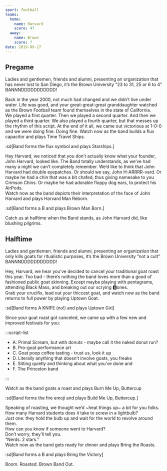 ```yaml
---
sport: football
teams:
  home:
    name: Harvard
    score: 47
  away:
    name: Brown
    score: 7
date: 2019-09-27
---
```


## Pregame

Ladies and gentlemen, friends and alumni, presenting an organization that has never lost to San Diego, it’s the Brown University “23 to 31, 25 or 6 to 4” BANNNDDDDDDDDDDD!

Back in the year 2000, not much had changed and we didn’t live under water. Life was good, and your great-great-great granddaughter watched as the Brown Football team found themselves in the state of California.\
We played a first quarter. Then we played a second quarter. And then we played a third quarter. We also played a fourth quarter, but that messes up the rhythm of this script. At the end of it all, we came out victorious at 1-0-0 and we were doing fine. Doing fine. Watch now as the band builds a flux capacitor and plays Time Travel Ships.

:sd[Band forms the flux symbol and plays Starships.]

Hey Harvard, we noticed that you don’t actually know what your founder, John Harvard, looked like. The Band totally understands, as we’ve had many a night we can’t completely remember. We’d like to think that John Harvard had double eyepatches. Or should we say, John H-ARRRR-vard. Or maybe he had a chin that was a bit chafed, thus giving namesake to you Crimson Chins. Or maybe he had adorable floppy dog ears, to protect his AirPods.\
Watch now as the band depicts their interpretation of the face of John Harvard and plays Harvard Man Reborn.

:sd[Band forms a B and plays Brown Man Born.]

Catch us at halftime when the Band stands, as John Harvard did, like blushing pilgrims.

## Halftime

Ladies and gentlemen, friends and alumni, presenting an organization that only kills goats for ritualistic purposes, it’s the Brown University “not a cult” BANNNDDDDDDDDDDD!

Hey, Harvard, we hear you’ve decided to cancel your traditional goat roast this year. Too bad - there’s nothing the band loves more than a good ol’ fashioned public goat skinning. Except maybe playing with pentagrams, attending Black Mass, and breaking out our scrying 🅱️ones.\
Grab your crucifix, lead out your thiccest goat, and watch now as the band returns to full power by playing Uptown Goat.

:sd[Band forms A KNIFE (no!) and plays Uptown Girl]

Since your goat roast got canceled, we came up with a few new and improved festivals for you:

:::script-list

- A. Primal Scream, but with donuts - maybe call it the naked donut run?
- B. Pro-goat performance art
- C. Goat poop coffee tasting - trust us, look it up
- D. Literally anything that doesn’t involve goats, you freaks
- E. Sitting quietly and thinking about what you’ve done and
- F. The Princeton band

:::

Watch as the band goats a roast and plays Burn Me Up, Buttercup

:sd[Band forms the fire emoji and plays Build Me Up, Buttercup.]

Speaking of roasting, we thought we’d \~heat things up\~ a bit for you folks.\
How many Harvard students does it take to screw in a lightbulb?\
Just one: they hold the bulb up and wait for the world to revolve around them.\
How can you know if someone went to Harvard?\
Don’t worry, they’ll tell you.\
“Nerds. 2 stars.”\
Watch now as the band gets ready for dinner and plays Bring the Roasts.

:sd[Band forms a B and plays Bring the Victory]

Boom. Roasted. Brown Band Out.
